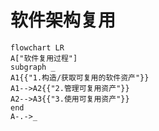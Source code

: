 # 软件架构复用

```mermaid
flowchart LR
A["软件复用过程"]
subgraph _
A1{{"1.构造/获取可复用的软件资产"}}
A1-->A2{{"2.管理可复用资产"}}
A2-->A3{{"3.使用可复用资产"}}
end
A-.->_
```
